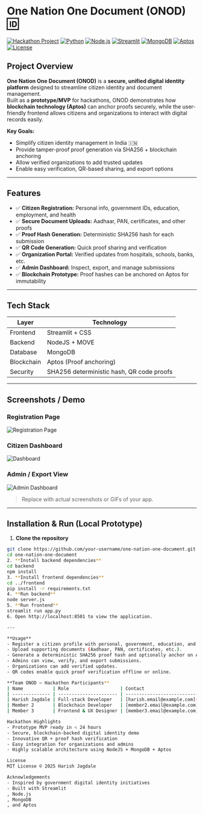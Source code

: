 # One Nation One Document (ONOD) 🆔

[![Hackathon Project](https://img.shields.io/badge/Hackathon-Winning%20Project-blue)]()
[![Python](https://img.shields.io/badge/Python-3.9%2B-blue?logo=python&logoColor=white)]()
[![Node.js](https://img.shields.io/badge/Node.js-backend-green?logo=node.js&logoColor=white)]()
[![Streamlit](https://img.shields.io/badge/Streamlit-frontend-orange?logo=streamlit&logoColor=white)]()
[![MongoDB](https://img.shields.io/badge/MongoDB-database-green?logo=mongodb&logoColor=white)]()
[![Aptos](https://img.shields.io/badge/Blockchain-Aptos-purple)]()
[![License](https://img.shields.io/badge/License-MIT-green.svg)]()


## Project Overview

**One Nation One Document (ONOD)** is a **secure, unified digital identity platform** designed to streamline citizen identity and document management.  
Built as a **prototype/MVP** for hackathons, ONOD demonstrates how **blockchain technology (Aptos)** can anchor proofs securely, while the user-friendly frontend allows citizens and organizations to interact with digital records easily.

**Key Goals:**
- Simplify citizen identity management in India 🇮🇳  
- Provide tamper-proof proof generation via SHA256 + blockchain anchoring  
- Allow verified organizations to add trusted updates  
- Enable easy verification, QR-based sharing, and export options  

---

## Features

- ✅ **Citizen Registration:** Personal info, government IDs, education, employment, and health  
- ✅ **Secure Document Uploads:** Aadhaar, PAN, certificates, and other proofs  
- ✅ **Proof Hash Generation:** Deterministic SHA256 hash for each submission  
- ✅ **QR Code Generation:** Quick proof sharing and verification  
- ✅ **Organization Portal:** Verified updates from hospitals, schools, banks, etc.  
- ✅ **Admin Dashboard:** Inspect, export, and manage submissions  
- ✅ **Blockchain Prototype:** Proof hashes can be anchored on Aptos for immutability  

---

## Tech Stack

| Layer           | Technology                                  |
|-----------------|--------------------------------------------|
| Frontend        | Streamlit + CSS                             |
| Backend         | NodeJS + MOVE                               |
| Database        | MongoDB                                     |
| Blockchain      | Aptos (Proof anchoring)                     |
| Security        | SHA256 deterministic hash, QR code proofs   |

---

## Screenshots / Demo

### Registration Page
![Registration Page](./screenshots/registration.png)

### Citizen Dashboard
![Dashboard](./screenshots/dashboard.png)

### Admin / Export View
![Admin Dashboard](./screenshots/admin.png)

> Replace with actual screenshots or GIFs of your app.

---

## Installation & Run (Local Prototype)

1. **Clone the repository**
```bash
git clone https://github.com/your-username/one-nation-one-document.git
cd one-nation-one-document
2. **Install backend dependencies**
cd backend
npm install
3. **Install frontend dependencies**
cd ../frontend
pip install -r requirements.txt
4. **Run backend**
node server.js
5. **Run frontend**
streamlit run app.py
6. Open http://localhost:8501 to view the application.

---

**Usage**
- Register a citizen profile with personal, government, education, and employment info.
- Upload supporting documents (Aadhaar, PAN, certificates, etc.).
- Generate a deterministic SHA256 proof hash and optionally anchor on Aptos.
- Admins can view, verify, and export submissions.
- Organizations can add verified updates.
- QR codes enable quick proof verification offline or online.

**Team ONOD – Hackathon Participants**
| Name           | Role                   | Contact                                                       |
| -------------- | ---------------------- | ------------------------------------------------------------- |
| Harish Jagdale | Full-stack Developer   | [harish.email@example.com](mailto:harish.email@example.com)   |
| Member 2       | Blockchain Developer   | [member2.email@example.com](mailto:member2.email@example.com) |
| Member 3       | Frontend & UX Designer | [member3.email@example.com](mailto:member3.email@example.com) |

Hackathon Highlights
- Prototype MVP ready in < 24 hours
- Secure, blockchain-backed digital identity demo
- Innovative QR + proof hash verification
- Easy integration for organizations and admins
- Highly scalable architecture using NodeJS + MongoDB + Aptos

License
MIT License © 2025 Harish Jagdale

Acknowledgements
- Inspired by government digital identity initiatives
- Built with Streamlit
, Node.js
, MongoDB
, and Aptos
